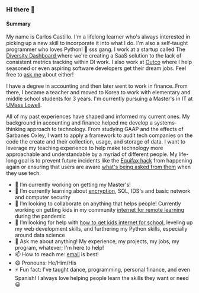 ### Hi there 👋

#### Summary
My name is Carlos Castillo. I'm a lifelong learner who's always interested in picking up a new skill to incorporate it into what I do. I'm also a self-taught programmer who loves Python! :snake: sss gang. I work at a startup called The [Diversity Dashboard ](diversitydashboard.biz/) where we're creating a SaaS solution to the lack of consistent metrics tracking within DI work. I also work at [Outco](outco.io/) where I help seasoned or even aspiring software developers get their dream jobs. Feel free to [ask me](castillo.work@pm.me) about either!

I have a degree in accounting and then later went to work in finance. From there, I became a teacher and moved to Korea to work with elementary and middle school students for 3 years. I'm currently pursuing a Master's in IT at [UMass Lowell](https://gps.uml.edu/degrees/grad/online-master-information-technology-degree.cfm). 

All of my past experiences have shaped and informed my current ones. My background in accounting and finance helped me develop a systems-thinking approach to technology. From studying GAAP and the effects of Sarbanes Oxley, I want to apply a framework to audit tech companies on the code the create and their collection, usage, and storage of data. I want to leverage my teaching experience to help make technology more approachable and understandable by a myriad of different people. My life-long goal is to prevent future incidents like the [Equifax hack](https://www.cnet.com/news/equifaxs-hack-one-year-later-a-look-back-at-how-it-happened-and-whats-changed/) from happening again or ensuring that users are aware [what's being asked from them](https://www.washingtonpost.com/news/the-switch/wp/2017/04/19/bose-headphones-have-been-spying-on-their-customers-lawsuit-claims/) when they use tech. 

- 🔭 I’m currently working on getting my Master's!
- 🌱 I’m currently learning about [encryption](https://github.com/crc8109/XOR-Encryption), SQL, IDS's and basic network and computer security
- 👯 I’m looking to collaborate on anything that helps people! Currently working on getting kids in my community [internet for remote learning](https://github.com/crc8109/Magic-Schoolbus) during the pandemic
- 🤔 I’m looking for help with [how to get kids internet for school](https://github.com/crc8109/Magic-Schoolbus), leveling up my web development skills, and furthering my Python skills, especially around data science
- 💬 Ask me about anything! My experience, my projects, my jobs, my program, whatever; I'm here to help!
- 📫 How to reach me: [email](castillo.work@pm.me) is best!
- 😄 Pronouns: He/Him/His
- ⚡ Fun fact: I've taught dance, programming, personal finance, and even Spanish! I always love helping people learn the skills they want or need :grinning:
